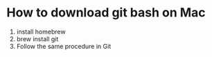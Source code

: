 # How to download git bash on Mac

1. install homebrew
2. brew install git
3. Follow the same procedure in Git